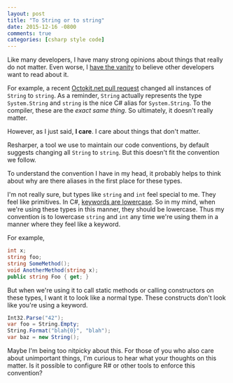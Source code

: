 ```yaml
---
layout: post
title: "To String or to string"
date: 2015-12-16 -0800
comments: true
categories: [csharp style code]
---
```


Like many developers, I have many strong opinions about things that really do not matter. Even worse, I [have the vanity](http://haacked.com/archive/2004/10/08/bloggingispurevanity.aspx/) to believe other developers want to read about it.

For example, a recent [Octokit.net pull request](https://github.com/octokit/octokit.net/pull/1012) changed all instances of `String` to `string`. As a reminder, `String` actually represents the type `System.String` and `string` is the nice C# alias for `System.String`. To the compiler, these are the _exact same thing_. So ultimately, it doesn't really matter.

However, as I just said, __I care__. I care about things that don't matter.

Resharper, a tool we use to maintain our code conventions, by default suggests changing all `String` to `string`. But this doesn't fit the convention we follow.

To understand the convention I have in my head, it probably helps to think about why are there aliases in the first place for these types.

I'm not really sure, but types like `string` and `int` feel special to me. They feel like primitives. In C#, [keywords are lowercase](https://msdn.microsoft.com/en-us/library/x53a06bb.aspx). So in my mind, when we're using these types in this manner, they should be lowercase. Thus my convention is to lowercase `string` and `int` any time we're using them in a manner where they feel like a keyword.

For example,

```csharp
int x;
string foo;
string SomeMethod();
void AnotherMethod(string x);
public string Foo { get; }
```

But when we're using it to call static methods or calling constructors on these types, I want it to look like a normal type. These constructs don't look like you're using a keyword.

```csharp
Int32.Parse("42");
var foo = String.Empty;
String.Format("blah{0}", "blah");
var baz = new String();
```

Maybe I'm being too nitpicky about this. For those of you who also care about unimportant things, I'm curious to hear what your thoughts on this matter. Is it possible to configure R# or other tools to enforce this convention?
